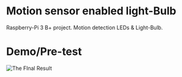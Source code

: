 # Motion sensor enabled light-Bulb
Raspberry-Pi 3 B+ project. Motion detection LEDs &amp; Light-Bulb.
# Demo/Pre-test
![The FInal Result](https://raw.githubusercontent.com/sean-huni/motion-light/dev/img_demo.png "Raspberry-Pi 3 B+ Project")
